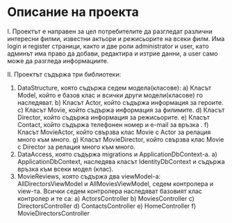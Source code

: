 # Описание на проекта
I.	Проектът е направен за цел потребителите да разгледат различни интересни филми, известни актьори и режисьорите на всеки филм.
Има login и register страници, както и две роли administrator и user, като админът има право да добави, редактира и изтрие данни, а  user само може да разгледа информациите.

II.	Проектът съдържа три библиотеки: 
1)	DataStructure, която съдържа седем модела(класове):
a)	Класът Model, който е базов клас и всички други модели(класове) го наследяват.
b)	Класът Actor, който съдържа информация за героите.
c)	Класът Movie, който съдържа информация за филимите.
d)	Класът Director, който съдържа информация за режисьорите.
e)	Класът Contact, който съдържа телефонен номер и e-mail за връзка .
f)	Класът MovieActor, който свързва клас Movie с Actor за релация много към много.
g)	Класът MovieDirector, който свързва клас Movie с Director за релация много към много.
2)	DataAccess, която съдържа migrations и ApplicationDbContext-а.
a)	ApplicationDbContext, наследява класът IdentityDbContext и съдържа връзка към всеки модел (клас).
3)	MovieReviews, която съдържа два viewModel-а: AllDirectorsViewModel и AllMoviesViewModel, седем контролера и view-та. Всички седем контролера наследяват базовият клас контролер и те са:
a)	ActorsController
b)	MoviesController
c)	DirectorsController
d)	ContactsController
e)	HomeController
f)	MovieDirectorsController

